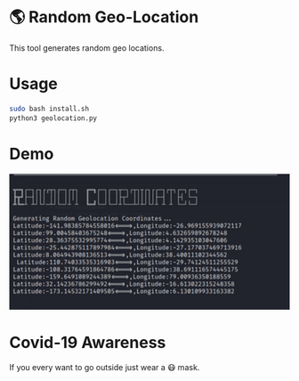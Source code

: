 # 🌎 Random Geo-Location
This tool generates random geo locations.

# Usage
```bash
sudo bash install.sh
python3 geolocation.py 
```
# Demo 
<img src="pictures/demo.png" width=700>

# Covid-19 Awareness
If you every want to go outside just wear a 😷 mask.


